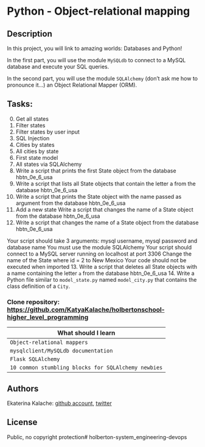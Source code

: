 # Python - Object-relational mapping
## Description
In this project, you will link to amazing worlds: Databases and Python!

In the first part, you will use the module `MySQLdb` to connect to a MySQL database and execute your SQL queries.

In the second part, you will use the module `SQLAlchemy` (don’t ask me how to pronounce it…) an Object Relational Mapper (ORM).
## Tasks:
0. Get all states
1. Filter states
2. Filter states by user input
3. SQL Injection
4. Cities by states
5. All cities by state
6. First state model
7. All states via SQLAlchemy
8. Write a script that prints the first State object from the database hbtn_0e_6_usa
9. Write a script that lists all State objects that contain the letter a from the database hbtn_0e_6_usa
10. Write a script that prints the State object with the name passed as argument from the database hbtn_0e_6_usa
11. Add a new state
Write a script that changes the name of a State object from the database hbtn_0e_6_usa
12. Write a script that changes the name of a State object from the database hbtn_0e_6_usa

Your script should take 3 arguments: mysql username, mysql password and database name
You must use the module SQLAlchemy
Your script should connect to a MySQL server running on localhost at port 3306
Change the name of the State where id = 2 to New Mexico
Your code should not be executed when imported
13. Write a script that deletes all State objects with a name containing the letter `a` from the database hbtn_0e_6_usa
14. Write a Python file similar to `model_state.py` named `model_city.py` that contains the class definition of a `City`.


### __Clone repository:__ https://github.com/KatyaKalache/holbertonschool-higher_level_programming

|What should I learn  |
| ---------------- |
|    `Object-relational mappers`   |
|    `mysqlclient/MySQLdb documentation `    |
|    `Flask SQLAlchemy` |
|    `10 common stumbling blocks for SQLAlchemy newbies` |

## Authors

Ekaterina Kalache: [github account](https://github.com/KatyaKalache), [twitter](https://twitter.com/KatyaKalache)

## License
Public, no copyright protection# holberton-system_engineering-devops
